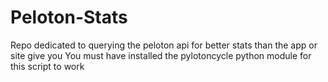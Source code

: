 # Peloton-Stats
Repo dedicated to querying the peloton api for better stats than the app or site give you
You must have installed the pylotoncycle python module for this script to work
